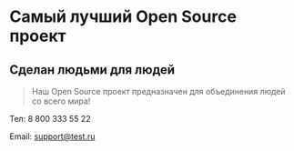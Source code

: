 # Самый лучший Open Source проект

## Сделан людьми для людей



> Наш Open Source проект предназначен для объединения людей со всего мира!


Тел: 8 800 333 55 22

Email: support@test.ru
